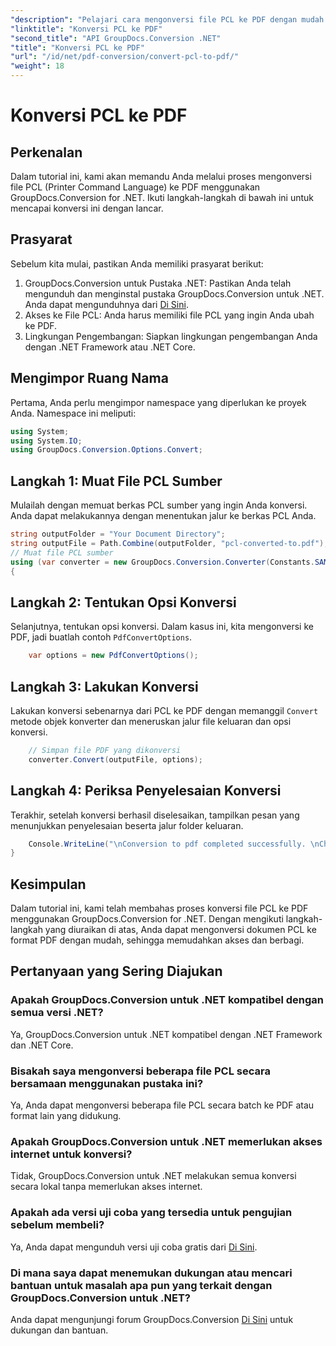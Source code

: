 ```yaml
---
"description": "Pelajari cara mengonversi file PCL ke PDF dengan mudah menggunakan GroupDocs.Conversion for .NET. Ikuti panduan langkah demi langkah kami."
"linktitle": "Konversi PCL ke PDF"
"second_title": "API GroupDocs.Conversion .NET"
"title": "Konversi PCL ke PDF"
"url": "/id/net/pdf-conversion/convert-pcl-to-pdf/"
"weight": 18
---
```


# Konversi PCL ke PDF

## Perkenalan
Dalam tutorial ini, kami akan memandu Anda melalui proses mengonversi file PCL (Printer Command Language) ke PDF menggunakan GroupDocs.Conversion for .NET. Ikuti langkah-langkah di bawah ini untuk mencapai konversi ini dengan lancar.
## Prasyarat
Sebelum kita mulai, pastikan Anda memiliki prasyarat berikut:
1. GroupDocs.Conversion untuk Pustaka .NET: Pastikan Anda telah mengunduh dan menginstal pustaka GroupDocs.Conversion untuk .NET. Anda dapat mengunduhnya dari [Di Sini](https://releases.groupdocs.com/conversion/net/).
2. Akses ke File PCL: Anda harus memiliki file PCL yang ingin Anda ubah ke PDF.
3. Lingkungan Pengembangan: Siapkan lingkungan pengembangan Anda dengan .NET Framework atau .NET Core.

## Mengimpor Ruang Nama
Pertama, Anda perlu mengimpor namespace yang diperlukan ke proyek Anda. Namespace ini meliputi:
```csharp
using System;
using System.IO;
using GroupDocs.Conversion.Options.Convert;
```
## Langkah 1: Muat File PCL Sumber
Mulailah dengan memuat berkas PCL sumber yang ingin Anda konversi. Anda dapat melakukannya dengan menentukan jalur ke berkas PCL Anda.
```csharp
string outputFolder = "Your Document Directory";
string outputFile = Path.Combine(outputFolder, "pcl-converted-to.pdf");
// Muat file PCL sumber
using (var converter = new GroupDocs.Conversion.Converter(Constants.SAMPLE_PCL))
{
```
## Langkah 2: Tentukan Opsi Konversi
Selanjutnya, tentukan opsi konversi. Dalam kasus ini, kita mengonversi ke PDF, jadi buatlah contoh `PdfConvertOptions`.
```csharp
	var options = new PdfConvertOptions();
```
## Langkah 3: Lakukan Konversi
Lakukan konversi sebenarnya dari PCL ke PDF dengan memanggil `Convert` metode objek konverter dan meneruskan jalur file keluaran dan opsi konversi.
```csharp
	// Simpan file PDF yang dikonversi
	converter.Convert(outputFile, options);
```
## Langkah 4: Periksa Penyelesaian Konversi
Terakhir, setelah konversi berhasil diselesaikan, tampilkan pesan yang menunjukkan penyelesaian beserta jalur folder keluaran.
```csharp
	Console.WriteLine("\nConversion to pdf completed successfully. \nCheck output in {0}", outputFolder);
}
```

## Kesimpulan
Dalam tutorial ini, kami telah membahas proses konversi file PCL ke PDF menggunakan GroupDocs.Conversion for .NET. Dengan mengikuti langkah-langkah yang diuraikan di atas, Anda dapat mengonversi dokumen PCL ke format PDF dengan mudah, sehingga memudahkan akses dan berbagi.
## Pertanyaan yang Sering Diajukan
### Apakah GroupDocs.Conversion untuk .NET kompatibel dengan semua versi .NET?
Ya, GroupDocs.Conversion untuk .NET kompatibel dengan .NET Framework dan .NET Core.
### Bisakah saya mengonversi beberapa file PCL secara bersamaan menggunakan pustaka ini?
Ya, Anda dapat mengonversi beberapa file PCL secara batch ke PDF atau format lain yang didukung.
### Apakah GroupDocs.Conversion untuk .NET memerlukan akses internet untuk konversi?
Tidak, GroupDocs.Conversion untuk .NET melakukan semua konversi secara lokal tanpa memerlukan akses internet.
### Apakah ada versi uji coba yang tersedia untuk pengujian sebelum membeli?
Ya, Anda dapat mengunduh versi uji coba gratis dari [Di Sini](https://releases.groupdocs.com/).
### Di mana saya dapat menemukan dukungan atau mencari bantuan untuk masalah apa pun yang terkait dengan GroupDocs.Conversion untuk .NET?
Anda dapat mengunjungi forum GroupDocs.Conversion [Di Sini](https://forum.groupdocs.com/c/conversion/11) untuk dukungan dan bantuan.